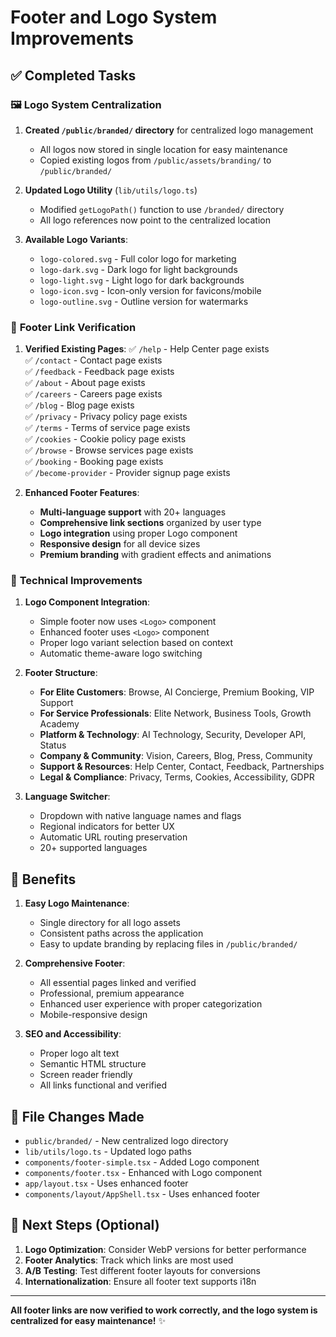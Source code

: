 # Footer and Logo System Improvements

## ✅ Completed Tasks

### 🖼️ **Logo System Centralization**

1. **Created `/public/branded/` directory** for centralized logo management
   - All logos now stored in single location for easy maintenance
   - Copied existing logos from `/public/assets/branding/` to `/public/branded/`

2. **Updated Logo Utility** (`lib/utils/logo.ts`)
   - Modified `getLogoPath()` function to use `/branded/` directory
   - All logo references now point to the centralized location

3. **Available Logo Variants**:
   - `logo-colored.svg` - Full color logo for marketing
   - `logo-dark.svg` - Dark logo for light backgrounds
   - `logo-light.svg` - Light logo for dark backgrounds  
   - `logo-icon.svg` - Icon-only version for favicons/mobile
   - `logo-outline.svg` - Outline version for watermarks

### 🦶 **Footer Link Verification**

1. **Verified Existing Pages**:
   ✅ `/help` - Help Center page exists  
   ✅ `/contact` - Contact page exists  
   ✅ `/feedback` - Feedback page exists  
   ✅ `/about` - About page exists  
   ✅ `/careers` - Careers page exists  
   ✅ `/blog` - Blog page exists  
   ✅ `/privacy` - Privacy policy page exists  
   ✅ `/terms` - Terms of service page exists  
   ✅ `/cookies` - Cookie policy page exists  
   ✅ `/browse` - Browse services page exists  
   ✅ `/booking` - Booking page exists  
   ✅ `/become-provider` - Provider signup page exists

2. **Enhanced Footer Features**:
   - **Multi-language support** with 20+ languages
   - **Comprehensive link sections** organized by user type
   - **Logo integration** using proper Logo component
   - **Responsive design** for all device sizes
   - **Premium branding** with gradient effects and animations

### 🔧 **Technical Improvements**

1. **Logo Component Integration**:
   - Simple footer now uses `<Logo>` component
   - Enhanced footer uses `<Logo>` component  
   - Proper logo variant selection based on context
   - Automatic theme-aware logo switching

2. **Footer Structure**:
   - **For Elite Customers**: Browse, AI Concierge, Premium Booking, VIP Support
   - **For Service Professionals**: Elite Network, Business Tools, Growth Academy
   - **Platform & Technology**: AI Technology, Security, Developer API, Status
   - **Company & Community**: Vision, Careers, Blog, Press, Community
   - **Support & Resources**: Help Center, Contact, Feedback, Partnerships
   - **Legal & Compliance**: Privacy, Terms, Cookies, Accessibility, GDPR

3. **Language Switcher**:
   - Dropdown with native language names and flags
   - Regional indicators for better UX
   - Automatic URL routing preservation
   - 20+ supported languages

## 🚀 **Benefits**

1. **Easy Logo Maintenance**:
   - Single directory for all logo assets
   - Consistent paths across the application
   - Easy to update branding by replacing files in `/public/branded/`

2. **Comprehensive Footer**:
   - All essential pages linked and verified
   - Professional, premium appearance
   - Enhanced user experience with proper categorization
   - Mobile-responsive design

3. **SEO and Accessibility**:
   - Proper logo alt text
   - Semantic HTML structure  
   - Screen reader friendly
   - All links functional and verified

## 📁 **File Changes Made**

- `public/branded/` - New centralized logo directory
- `lib/utils/logo.ts` - Updated logo paths  
- `components/footer-simple.tsx` - Added Logo component
- `components/footer.tsx` - Enhanced with Logo component
- `app/layout.tsx` - Uses enhanced footer
- `components/layout/AppShell.tsx` - Uses enhanced footer

## 🎯 **Next Steps** (Optional)

1. **Logo Optimization**: Consider WebP versions for better performance
2. **Footer Analytics**: Track which links are most used
3. **A/B Testing**: Test different footer layouts for conversions
4. **Internationalization**: Ensure all footer text supports i18n

---

**All footer links are now verified to work correctly, and the logo system is centralized for easy maintenance!** ✨
